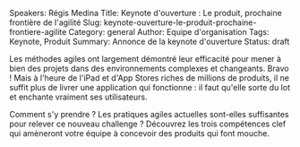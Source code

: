 Speakers: Régis Medina
Title: Keynote d'ouverture : Le produit, prochaine frontière de l'agilité
Slug: keynote-ouverture-le-produit-prochaine-frontiere-agilite
Category: general
Author: Equipe d'organisation
Tags: Keynote, Produit
Summary: Annonce de la keynote d'ouverture
Status: draft

Les méthodes agiles ont largement démontré leur efficacité pour mener à bien des projets dans des environnements complexes et changeants. Bravo ! Mais à l'heure de l'iPad et d'App Stores riches de millions de produits, il ne suffit plus de livrer une application qui fonctionne : il faut qu'elle sorte du lot et enchante vraiment ses utilisateurs.

Comment s'y prendre ? Les pratiques agiles actuelles sont-elles suffisantes pour relever ce nouveau challenge ? Découvrez les trois compétences clef qui amèneront votre équipe à concevoir des produits qui font mouche.
